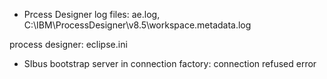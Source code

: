 * Prcess Designer log files: ae.log, C:\IBM\ProcessDesigner\v8.5\workspace\.metadata\.log

process designer: eclipse.ini

* SIbus bootstrap server in connection factory: connection refused error
